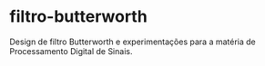 # filtro-butterworth
Design de filtro Butterworth e experimentações para a matéria de Processamento Digital de Sinais.
